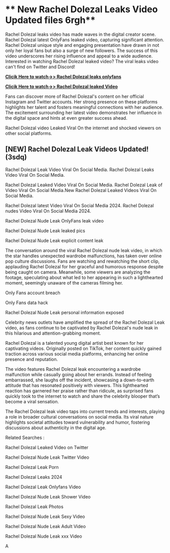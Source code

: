 
# ** New   Rachel Dolezal Leaks Video Updated files 6rgh** #

  Rachel Dolezal leaks video has made waves in the digital creator scene.  Rachel Dolezal latest OnlyFans leaked video, capturing significant attention.  Rachel Dolezal unique style and engaging presentation have drawn in not only her loyal fans but also a surge of new followers. The success of this video underscores her rising influence and appeal to a wide audience. Interested in watching  Rachel Dolezal leaked video? The viral leaks video can't find on Twitter and Discord!

**[Clicik Here to watch->>  Rachel Dolezal leaks onlyfans ](http://xflirt.top)**

**[Clicik Here to watch->>  Rachel Dolezal leaked Video](http://xflirt.top)**

Fans can discover more of  Rachel Dolezal's content on her official Instagram and Twitter accounts. Her strong presence on these platforms highlights her talent and fosters meaningful connections with her audience. The excitement surrounding her latest video demonstrates her influence in the digital space and hints at even greater success ahead.

  Rachel Dolezal video Leaked Viral On the internet and shocked viewers on other social platforms.

## [NEW]   Rachel Dolezal Leak Videos Updated!  (3sdq) ##

  Rachel Dolezal Leak Video Viral On Social Media.  Rachel Dolezal Leaks Video Viral On Social Media.

  Rachel Dolezal Leaked Video Viral On Social Media.  Rachel Dolezal Leak of Video Viral On Social Media.New  Rachel Dolezal Leaked Videos Viral On Social Media.

  Rachel Dolezal latest Video Viral On Social Media 2024.  Rachel Dolezal nudes Video Viral On Social Media 2024.

  Rachel Dolezal Nude Leak OnlyFans leak video

  Rachel Dolezal Nude Leak leaked pics

  Rachel Dolezal Nude Leak explicit content leak

The conversation around the viral  Rachel Dolezal nude leak video, in which the star handles unexpected wardrobe malfunctions, has taken over online pop culture discussions. Fans are watching and rewatching the short clip, applauding  Rachel Dolezal for her graceful and humorous response despite being caught on camera. Meanwhile, some viewers are analyzing the footage, speculating about what led to her appearing in such a lighthearted moment, seemingly unaware of the cameras filming her.

Only Fans account breach

Only Fans data hack

  Rachel Dolezal Nude Leak personal information exposed

Celebrity news outlets have amplified the spread of the  Rachel Dolezal Leak video, as fans continue to be captivated by  Rachel Dolezal's nude leak in this hilarious and attention-grabbing moment.

  Rachel Dolezal is a talented young digital artist best known for her captivating videos. Originally posted on TikTok, her content quickly gained traction across various social media platforms, enhancing her online presence and reputation.

The video features   Rachel Dolezal leak encountering a wardrobe malfunction while casually going about her errands. Instead of feeling embarrassed, she laughs off the incident, showcasing a down-to-earth attitude that has resonated positively with viewers. This lighthearted reaction has garnered her praise rather than ridicule, as surprised fans quickly took to the internet to watch and share the celebrity blooper that’s become a viral sensation.

The  Rachel Dolezal leak video taps into current trends and interests, playing a role in broader cultural conversations on social media. Its viral nature highlights societal attitudes toward vulnerability and humor, fostering discussions about authenticity in the digital age.

Related Searches :

  Rachel Dolezal Leaked Video on Twitter

  Rachel Dolezal Nude Leak Twitter Video

  Rachel Dolezal Leak Porn

  Rachel Dolezal Leaks 2024

  Rachel Dolezal Leak Onlyfans Video

  Rachel Dolezal Nude Leak Shower Video

  Rachel Dolezal Leak Photos

  Rachel Dolezal Nude Leak Sexy Video

  Rachel Dolezal Nude Leak Adult Video

  Rachel Dolezal Nude Leak xxx Video


A